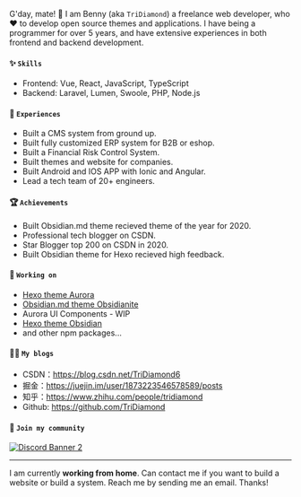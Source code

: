<!--
**TriDiamond/TriDiamond** is a ✨ _special_ ✨ repository because its `README.md` (this file) appears on your GitHub profile.

Here are some ideas to get you started:

- 🔭 I’m currently working on ...
- 🌱 I’m currently learning ...
- 👯 I’m looking to collaborate on ...
- 🤔 I’m looking for help with ...
- 💬 Ask me about ...
- 📫 How to reach me: ...
- 😄 Pronouns: ...
- ⚡ Fun fact: ...
-->

G'day, mate! 👋 I am Benny (aka `TriDiamond`) a freelance web developer, who ❤️ to develop open source themes and applications. I have being a programmer for over 5 years, and have extensive experiences in both frontend and backend development. 

#### ✨ `Skills`

- Frontend: Vue, React, JavaScript, TypeScript
- Backend: Laravel, Lumen, Swoole, PHP, Node.js 

#### 📜 `Experiences`

- Built a CMS system from ground up.
- Built fully customized ERP system for B2B or eshop.
- Built a Financial Risk Control System.
- Built themes and website for companies.
- Built Android and IOS APP with Ionic and Angular.
- Lead a tech team of 20+ engineers. 

#### 🏆 `Achievements`

- Built Obsidian.md theme recieved theme of the year for 2020.
- Professional tech blogger on CSDN.
- Star Blogger top 200 on CSDN in 2020.
- Built Obsidian theme for Hexo recieved high feedback.

#### 🔭 `Working on`

- [Hexo theme Aurora](https://github.com/auroral-ui/hexo-obsidianext-blog)
- [Obsidian.md theme Obsidianite](https://github.com/TriDiamond/Obsidian-Obsidianite)
- Aurora UI Components - WIP
- [Hexo theme Obsidian](https://github.com/TriDiamond/hexo-theme-obsidian)
- and other npm packages...

#### ✍🏻 `My blogs`

- CSDN：https://blog.csdn.net/TriDiamond6
- 掘金：https://juejin.im/user/1873223546578589/posts
- 知乎：https://www.zhihu.com/people/tridiamond
- Github: https://github.com/TriDiamond

#### 💬 `Join my community`

<a href="https://discord.gg/VC7CrYfds5"><img src="https://discordapp.com/api/guilds/801943105913225246/widget.png?style=banner2" alt="Discord Banner 2"/></a>

---

I am currently **working from home**. Can contact me if you want to build a website or build a system. Reach me by sending me an email. Thanks!


